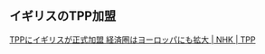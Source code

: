## イギリスのTPP加盟

[TPPにイギリスが正式加盟 経済圏はヨーロッパにも拡大 | NHK | TPP](https://www3.nhk.or.jp/news/html/20241215/k10014668261000.html)
